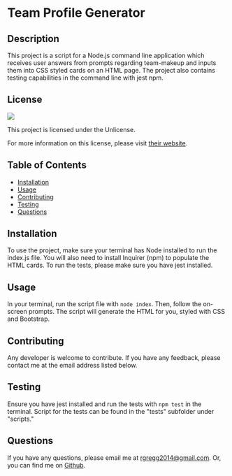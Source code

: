 # Team Profile Generator

## Description

This project is a script for a Node.js command line application which receives user answers from prompts regarding team-makeup and inputs them into CSS styled cards on an HTML page. The project also contains testing capabilities in the command line with jest npm.

## License

<img src="https://img.shields.io/badge/license-Unlicense-red">
  
This project is licensed under the Unlicense.
  
For more information on this license, please visit [their website](https://unlicense.org/).
  
  
## Table of Contents
  
- [Installation](#installation)
- [Usage](#usage)
- [Contributing](#contributing)
- [Testing](#testing)
- [Questions](#questions)
  
## Installation
  
To use the project, make sure your terminal has Node installed to run the index.js file. You will also need to install Inquirer (npm) to populate the HTML cards. To run the tests, please make sure you have jest installed.
  
## Usage
  
In your terminal, run the script file with `node index`. Then, follow the on-screen prompts. The script will generate the HTML for you, styled with CSS and Bootstrap.
  
## Contributing
  
Any developer is welcome to contribute. If you have any feedback, please contact me at the email address listed below.
  
## Testing
  
Ensure you have jest installed and run the tests with `npm test` in the terminal. Script for the tests can be found in the "tests" subfolder under "scripts."
  
## Questions
  
If you have any questions, please email me at rgregg2014@gmail.com.
Or, you can find me on [Github](https://www.github.com/rgregg2014).
